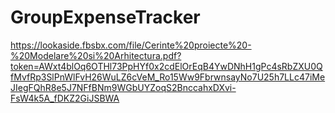 # GroupExpenseTracker
https://lookaside.fbsbx.com/file/Cerinte%20proiecte%20-%20Modelare%20si%20Arhitectura.pdf?token=AWxt4blOq6OTHl73PpHYf0x2cdElOrEqB4YwDNhH1gPc4sRbZXU0QfMvfRp3SlPnWlFvH26WuLZ6cVeM_Ro15Ww9FbrwnsayNo7U25h7LLc47iMeJIegFQhR8e5J7NFfBNm9WGbUYZoqS2BnccahxDXvi-FsW4k5A_fDKZ2GiJSBWA
